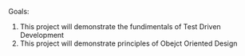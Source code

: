 Goals: 
1. This project will demonstrate the fundimentals of Test Driven Development
2. This project will demonstrate principles of Obejct Oriented Design
